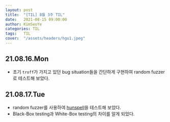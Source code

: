 ```yaml
---
layout: post
title:  "[TIL] 8월 3주 TIL"
date:   2021-08-15 09:00:00
author: KimSeoYe
categories: TIL
tags:   TIL
cover:  "/assets/headers/hgu1.jpeg"
---
```


## 21.08.16.Mon
- 초기 `troff`가 가지고 있던 bug situation들을 간단하게 구현하여 random fuzzer로 테스트해 보았다.

## 21.08.17.Tue
- random fuzzer를 사용하여 [hunspell](https://github.com/hunspell/hunspell.git)을 테스트해 보았다.
- Black-Box testing과 White-Box testing의 차이를 알게 되었다.